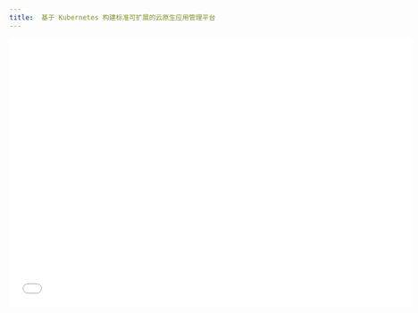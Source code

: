 ```yaml
---
title:  基于 Kubernetes 构建标准可扩展的云原生应用管理平台
---
```


<iframe height="480" width="720" src="//player.bilibili.com/player.html?aid=457645455&bvid=BV1r5411L7Qr&cid=252341983&page=1&high_quality=1" scrolling="no" border="0" frameborder="no" framespacing="0" allowfullscreen="true"> </iframe>
